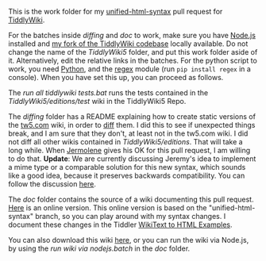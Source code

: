 This is the work folder for my [unified-html-syntax](https://github.com/Jermolene/TiddlyWiki5/pull/6135) pull request for [TiddlyWiki](https://github.com/Jermolene/TiddlyWiki5).

For the batches inside _diffing_ and _doc_ to work, make sure you have [Node.js](https://nodejs.org/en/) installed and [my fork of the TiddlyWiki codebase](https://github.com/nilslindemann/TiddlyWiki5) locally available. Do not change the name of the _TiddlyWiki5_ folder, and put this work folder aside of it. Alternatively, edit the relative links in the batches. For the python script to work, you need [Python](https://www.python.org/), and the [regex](https://pypi.org/project/regex/) module (run `pip install regex` in a console). When you have set this up, you can proceed as follows.

The _run all tiddlywiki tests.bat_ runs the tests contained in the _TiddlyWiki5/editions/test_ wiki in the TiddlyWiki5 Repo.

The _diffing_ folder has a README explaining how to create static versions of the [tw5.com](https://tiddlywiki.com/) wiki, in order to [diff](https://winmerge.org/) them. I did this to see if unexpected things break, and I am sure that they don't, at least not in the tw5.com wiki. I did not diff all other wikis contained in _TiddlyWiki5/editions_. That will take a long while. When [Jermolene](https://github.com/Jermolene) gives his OK for this pull request, I am willing to do that. __Update__: We are currently discussing Jeremy's idea to implement a mime type or a comparable solution for this new syntax, which sounds like a good idea, because it preserves backwards compatibility. You can follow the discussion [here](https://github.com/Jermolene/TiddlyWiki5/pull/6135).

The _doc_ folder contains the source of a wiki documenting this pull request. [Here](https://nilslindemann.github.io/TiddlyWiki5-unified-html-syntax--PR-Work-Folder/singlefile.html) is an online version. This online version is based on the "unified-html-syntax" branch, so you can play around with my syntax changes. I document these changes in the Tiddler [WikiText to HTML Examples](https://nilslindemann.github.io/TiddlyWiki5-unified-html-syntax--PR-Work-Folder/singlefile.html#WikiText%20to%20HTML%20Examples).

You can also download this wiki [here](https://github.com/nilslindemann/TiddlyWiki5-unified-html-syntax--PR-Work-Folder/blob/master/docs/singlefile.html), or you can run the wiki via Node.js, by using the _run wiki via nodejs.batch_ in the _doc_ folder.

